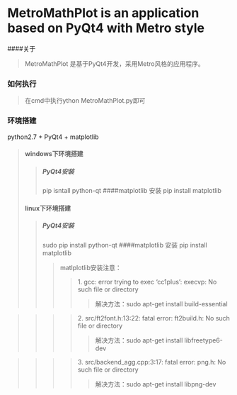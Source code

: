 MetroMathPlot is an application based on PyQt4 with Metro style
========================================================
####关于
>MetroMathPlot 是基于PyQt4开发，采用Metro风格的应用程序。  

### 如何执行
> 在cmd中执行ython MetroMathPlot.py即可

### 环境搭建
 python2.7 + PyQt4 + matplotlib
>
>#### windows下环境搭建
>>##### PyQt4安装
>> pip isntall python-qt
>####matplotlib 安装
>> pip install matplotlib  
>
>#### linux下环境搭建
>>##### PyQt4安装
>> sudo pip install python-qt
>####matplotlib 安装
>> pip install matplotlib  
>>>matlplotlib安装注意：
>>>> <blod>1.<blod> gcc: error trying to exec ‘cc1plus’: execvp: No such file or directory
>>>>>解决方法：sudo apt-get install build-essential

>>>><blod>2.<blod> src/ft2font.h:13:22: fatal error: ft2build.h: No such file or directory
>>>>>解决方法：sudo apt-get install  libfreetype6-dev

>>>><blod>3.<blod> src/backend_agg.cpp:3:17: fatal error: png.h: No such file or directory
>>>>>解决方法：sudo apt-get install libpng-dev



